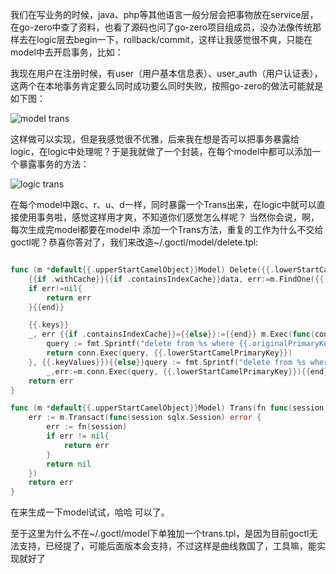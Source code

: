 我们在写业务的时候，java、php等其他语言一般分层会把事物放在service层，在go-zero中查了资料，也看了源码也问了go-zero项目组成员，没办法像传统那样去在logic层去begin一下，rollback/commit，这样让我感觉很不爽，只能在model中去开启事务，比如：

我现在用户在注册时候，有user（用户基本信息表）、user_auth（用户认证表），这两个在本地事务肯定要么同时成功要么同时失败，按照go-zero的做法可能就是如下图：

![model trans](./images/七/model-trans.jpeg)

这样做可以实现，但是我感觉很不优雅，后来我在想是否可以把事务暴露给logic，在logic中处理呢？于是我就做了一个封装，在每个model中都可以添加一个暴露事务的方法：

![logic trans](./images/七/logic-trans.jpeg)

在每个model中跟c、r、u、d一样，同时暴露一个Trans出来，在logic中就可以直接使用事务啦，感觉这样用才爽，不知道你们感觉怎么样呢？ 当然你会说，啊，每次生成完model都要在model中 添加一个Trans方法，重复的工作为什么不交给goctl呢？恭喜你答对了，我们来改造~/.goctl/model/delete.tpl:

```go

func (m *default{{.upperStartCamelObject}}Model) Delete({{.lowerStartCamelPrimaryKey}} {{.dataType}}) error {
	{{if .withCache}}{{if .containsIndexCache}}data, err:=m.FindOne({{.lowerStartCamelPrimaryKey}})
	if err!=nil{
		return err
	}{{end}}

	{{.keys}}
    _, err {{if .containsIndexCache}}={{else}}:={{end}} m.Exec(func(conn sqlx.SqlConn) (result sql.Result, err error) {
		query := fmt.Sprintf("delete from %s where {{.originalPrimaryKey}} = ?", m.table)
		return conn.Exec(query, {{.lowerStartCamelPrimaryKey}})
	}, {{.keyValues}}){{else}}query := fmt.Sprintf("delete from %s where {{.originalPrimaryKey}} = ?", m.table)
		_,err:=m.conn.Exec(query, {{.lowerStartCamelPrimaryKey}}){{end}}
	return err
}

func (m *default{{.upperStartCamelObject}}Model) Trans(fn func(session sqlx.Session)error) error  {
	err := m.Transact(func(session sqlx.Session) error {
		err := fn(session)
		if err != nil{
			return err
		}
		return nil
	})
	return err
}
```

在来生成一下model试试，哈哈 可以了。

至于这里为什么不在~/.goctl/model下单独加一个trans.tpl，是因为目前goctl无法支持，已经提了，可能后面版本会支持，不过这样是曲线救国了，工具嘛，能实现就好了